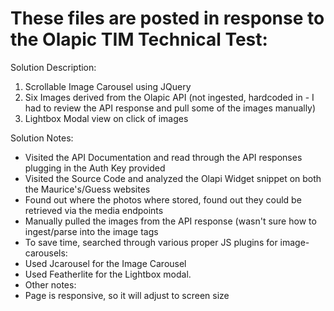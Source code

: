# These files are posted in response to the Olapic TIM Technical Test:

Solution Description:
1. Scrollable Image Carousel using JQuery
2. Six Images derived from the Olapic API (not ingested, hardcoded in - I had to review the API response and pull some of the images manually)
3. Lightbox Modal view on click of images

Solution Notes:
- Visited the API Documentation and read through the API responses plugging in the Auth Key provided
- Visited the Source Code and analyzed the Olapi Widget snippet on both the Maurice's/Guess websites
- Found out where the photos where stored, found out they could be retrieved via the media endpoints
- Manually pulled the images from the API response (wasn't sure how to ingest/parse into the image tags
- To save time, searched through various proper JS plugins for image-carousels:
-   Used Jcarousel for the Image Carousel
-   Used Featherlite for the Lightbox modal.
- Other notes:
-   Page is responsive, so it will adjust to screen size

